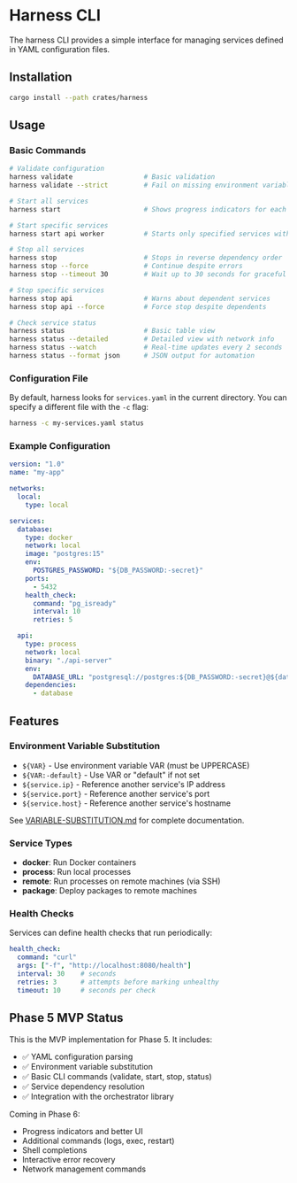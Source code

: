 # Harness CLI

The harness CLI provides a simple interface for managing services defined in YAML configuration files.

## Installation

```bash
cargo install --path crates/harness
```

## Usage

### Basic Commands

```bash
# Validate configuration
harness validate                  # Basic validation
harness validate --strict         # Fail on missing environment variables

# Start all services
harness start                     # Shows progress indicators for each service

# Start specific services
harness start api worker          # Starts only specified services with dependencies

# Stop all services
harness stop                      # Stops in reverse dependency order
harness stop --force              # Continue despite errors
harness stop --timeout 30         # Wait up to 30 seconds for graceful shutdown

# Stop specific services
harness stop api                  # Warns about dependent services
harness stop api --force          # Force stop despite dependents

# Check service status
harness status                    # Basic table view
harness status --detailed         # Detailed view with network info
harness status --watch            # Real-time updates every 2 seconds
harness status --format json      # JSON output for automation
```

### Configuration File

By default, harness looks for `services.yaml` in the current directory. You can specify a different file with the `-c` flag:

```bash
harness -c my-services.yaml status
```

### Example Configuration

```yaml
version: "1.0"
name: "my-app"

networks:
  local:
    type: local

services:
  database:
    type: docker
    network: local
    image: "postgres:15"
    env:
      POSTGRES_PASSWORD: "${DB_PASSWORD:-secret}"
    ports:
      - 5432
    health_check:
      command: "pg_isready"
      interval: 10
      retries: 5

  api:
    type: process
    network: local
    binary: "./api-server"
    env:
      DATABASE_URL: "postgresql://postgres:${DB_PASSWORD:-secret}@${database.ip}:5432/myapp"
    dependencies:
      - database
```

## Features

### Environment Variable Substitution

- `${VAR}` - Use environment variable VAR (must be UPPERCASE)
- `${VAR:-default}` - Use VAR or "default" if not set
- `${service.ip}` - Reference another service's IP address
- `${service.port}` - Reference another service's port
- `${service.host}` - Reference another service's hostname

See [VARIABLE-SUBSTITUTION.md](../../VARIABLE-SUBSTITUTION.md) for complete documentation.

### Service Types

- **docker**: Run Docker containers
- **process**: Run local processes
- **remote**: Run processes on remote machines (via SSH)
- **package**: Deploy packages to remote machines

### Health Checks

Services can define health checks that run periodically:

```yaml
health_check:
  command: "curl"
  args: ["-f", "http://localhost:8080/health"]
  interval: 30    # seconds
  retries: 3      # attempts before marking unhealthy
  timeout: 10     # seconds per check
```

## Phase 5 MVP Status

This is the MVP implementation for Phase 5. It includes:

- ✅ YAML configuration parsing
- ✅ Environment variable substitution
- ✅ Basic CLI commands (validate, start, stop, status)
- ✅ Service dependency resolution
- ✅ Integration with the orchestrator library

Coming in Phase 6:
- Progress indicators and better UI
- Additional commands (logs, exec, restart)
- Shell completions
- Interactive error recovery
- Network management commands